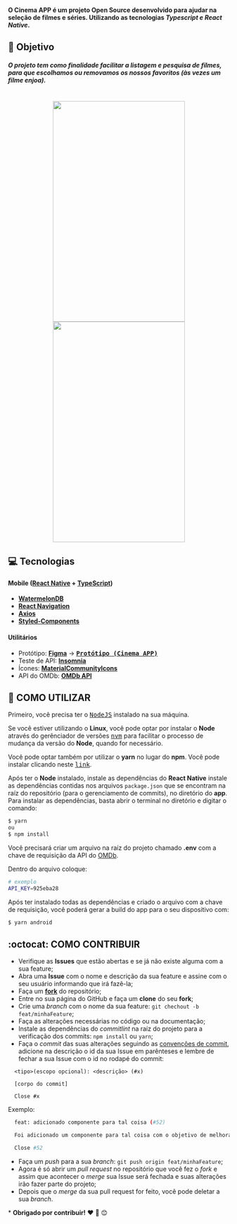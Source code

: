 #### O Cinema APP é um projeto Open Source desenvolvido para ajudar na seleção de filmes e séries. Utilizando as tecnologias _Typescript e React Native_.

## **:rocket: Objetivo**

##### O projeto tem como finalidade facilitar a listagem e pesquisa de filmes, para que escolhamos ou removamos os nossos favoritos (às vezes um filme enjoa).

<h1 align=center>
<img width="300" height="500" src="https://i.imgur.com/emA9bw4.jpg" />
<img width="300" height="500" src="https://i.imgur.com/1QiaPvn.jpg" />

</h1>

## **:computer: Tecnologias**

#### **Mobile** ([React Native](https://reactnative.dev/) + [TypeScript](https://www.typescriptlang.org/))

- **[WatermelonDB](https://github.com/Nozbe/WatermelonDB)**
- **[React Navigation](https://reactnavigation.org/)**
- **[Axios](https://github.com/axios/axios)**
- **[Styled-Components](https://styled-components.com/)**

#### **Utilitários**

- Protótipo: **[Figma](https://www.figma.com/)** &rarr; **<kbd>[Protótipo (Cinema APP)](https://www.figma.com/proto/UE8zfSxxf8K0TzpgslbYhz/CinemAPP?node-id=1%3A28&scaling=contain)</kbd>**
- Teste de API: **[Insomnia](https://insomnia.rest/)**
- Ícones: **[MaterialCommunityIcons](https://materialdesignicons.com/)**
- API do OMDb: **[OMDb API](https://www.omdbapi.com/)**

## **:wine_glass: COMO UTILIZAR**

Primeiro, você precisa ter o <kbd>[NodeJS](https://nodejs.org/en/download/)</kbd> instalado na sua máquina.

Se você estiver utilizando o **Linux**, você pode optar por instalar o **Node** através do gerênciador de versões <kbd>[nvm](https://github.com/nvm-sh/nvm)</kbd> para facilitar o processo de mudança da versão do **Node**, quando for necessário.

Você pode optar também por utilizar o **yarn** no lugar do **npm**. Você pode instalar clicando neste <kbd>[link](https://yarnpkg.com/)</kbd>.

Após ter o **Node** instalado, instale as dependências do **React Native** instale as dependências contidas nos arquivos `package.json` que se encontram na raíz do repositório (para o gerenciamento de commits), no diretório do **app**. Para instalar as dependências, basta abrir o terminal no diretório e digitar o comando:

```sh
$ yarn
ou
$ npm install
```

Você precisará criar um arquivo na raíz do projeto chamado **.env** com a chave de requisição da API do [OMDb](https://www.omdbapi.com/).

Dentro do arquivo coloque:

```sh
# exemplo
API_KEY=925eba28
```

Após ter instalado todas as dependências e criado o arquivo com a chave de requisição, você poderá gerar a build do app para o seu dispositivo com:

```sh
$ yarn android
```

## **:octocat: COMO CONTRIBUIR**

- Verifique as **Issues** que estão abertas e se já não existe alguma com a sua feature;
- Abra uma **Issue** com o nome e descrição da sua feature e assine com o seu usuário informando que irá fazê-la;
- Faça um **[fork](https://help.github.com/pt/github/getting-started-with-github/fork-a-repo)** do repositório;
- Entre no sua página do GitHub e faça um **clone** do seu **fork**;
- Crie uma _branch_ com o nome da sua feature: `git chechout -b feat/minhaFeature`;
- Faça as alterações necessárias no código ou na documentação;
- Instale as dependências do _commitlint_ na raíz do projeto para a verificação dos commits: `npm install` ou `yarn`;
- Faça o _commit_ das suas alterações seguindo as [convenções de commit](https://www.conventionalcommits.org/pt-br/v1.0.0-beta.4/), adicione na descrição o id da sua Issue em parênteses e lembre de fechar a sua Issue com o id no rodapé do commit:

```
  <tipo>(escopo opcional): <descrição> (#x)

  [corpo do commit]

  Close #x
```

Exemplo:

```sh
  feat: adicionado componente para tal coisa (#52)

  Foi adicionado um componente para tal coisa com o objetivo de melhorar tal coisa, deixando o projeto de tal maneira.

  Close #52
```

- Faça um _push_ para a sua _branch_: `git push origin feat/minhaFeature`;
- Agora é só abrir um _pull request_ no repositório que você fez o _fork_ e assim que acontecer o _merge_ sua Issue será fechada e suas alterações irão fazer parte do projeto;
- Depois que o _merge_ da sua pull request for feito, você pode deletar a sua _branch_.

\* **Obrigado por contribuir!** ❤️ :facepunch: :blush:

